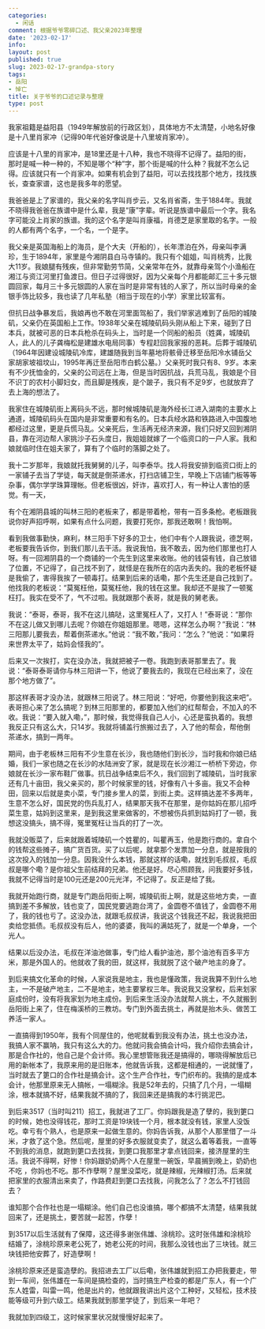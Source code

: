 ```yaml
---
categories:
  - 闲话
comment: 根据爷爷零碎口述、我父亲2023年整理
date: '2023-02-17'
info: 
layout: post
published: true
slug: 2023-02-17-grandpa-story
tags:
- 岳阳
- 悼亡 
title: 关于爷爷的口述记录与整理
type: post
---
```


我家祖籍是益阳县（1949年解放前的行政区划），具体地方不太清楚，小地名好像是十八里肖家冲（记得90年代爸好像说是十八里坡肖家冲）。

应该是十八里的肖家冲，是18里还是十八种，我也不晓得不记得了。益阳的街，那时是喊一种一种的，不知是哪个“种”字，那个街是喊的什么种？我就不怎么记得。应该就只有一个肖家冲。如果有机会到了益阳，可以去找找那个地方，找找族长，查查家谱，这也是我多年的愿望。

我爸爸是上了家谱的，我父亲的名字叫肖步云，又名肖省斋，生于1884年。我就不晓得我爸爸在族谱中是什么辈，我是“康”字辈。听说是族谱中最后一个字。我名字可能没上肖家的族谱。我的这个名字是叫肖康福，肖德芝是家里取的名字。一般的人都有两个名字，一个名，一个是字。

我父亲是英国海船上的海员，是个大夫（开船的），长年漂泊在外，母亲叫李满珍，生于1894年，家里是今湘阴县白马寺镇的。我只有个姐姐，叫肖桃秀，比我大11岁。我娘腿有残疾，但非常勤劳节简，父亲常年在外，就靠母亲驾个小渔船在湘江与资江河里打鱼渡日。但日子过得很好，因为父亲每个月都能邮汇三十多元银圆回家，每月三十多元银圆的人家在当时是非常有钱的人家了，所以当时母亲的金银手饰比较多，我也读了几年私塾（相当于现在的小学）家里比较富有。

但抗日战争暴发后，我娘再也不敢在河里面驾船了，我们举家逃难到了岳阳的城陵矶，父亲仍在英国船上工作。1938年父亲在城陵矶码头刚从船上下来，碰到了日本兵，就被可恶的日本兵枪杀在码头上，当时是一个同船的船员（姓龚，城陵矶人，此人的儿子龚梅松是建雄水电局同事）专程赶回我家报的恶耗。后葬于城陵矶（1964年因建设城陵矶冷库，建雄随我到当年墓地将骸骨迁移至岳阳冷水铺岳父家胡家坡祖坟山，1995年再迁至岳阳市白鹤公墓。）父亲死时我只有8、9岁。本来有不少抚恤金的，父亲的公司远在上海，但是当时因抗战，兵荒马乱，我娘是个目不识丁的农村小脚妇女，而且脚是残疾，是个跛子，我只有不足9岁，也就放弃了去上海的想法了。


我家住在城陵矶街上离码头不远，那时候城陵矶是海外经长江进入湖南的主要水上通道，城陵矶码头在国内是非常重要和有名的。日本兵经水路和铁路进入中国腹地都经过这里，更是兵慌马乱。父亲死后，生活再无经济来源，我们只好又回到湘阴县，靠在河边帮人家挑沙子石头度日，我姐姐就嫁了一个临资口的一户人家。我和娘就临时住在姐夫家了，算有了个临时的落脚之处了。

我十二岁那年，我娘就托我舅舅的儿子，叫李泰华。找人将我安排到临资口街上的一家铺子去当了学徒，每天就是倒茶递水，打扫店铺卫生，早晚上下店铺门板等等杂事，偶尔学学珠算理帐。但老板很凶，奸诈，喜欢打人，有一种让人害怕的感觉。有一天，

有个在湘阴县城的叫林三阳的老板来了，都是带着枪，带有一百多条枪。老板跟我说你好声招呼啊，如果有点什么问题，我要打死你，那我还敢啊！我怕啊。

看到我做事勤快，麻利，林三阳手下好多的卫士，他们中有个人跟我说，德芝啊，老板要我告诉你，到我们那儿去干活。我说我怕，我不敢去，因为他们那里也打人呀。有一回湘阴县的一个商铺的一个先生到这里来收账。他的钱袋有钱，自己放错了位置，不记得了，自己找不到了，就怪是在我所在的店内丢失的。我的老板怀疑是我偷了，害得我挨了一顿毒打。结果到后来的话嘞，那个先生还是自己找到了。他找我的老板说：“莫冤枉他，莫冤枉他，我的钱在这里。我却还不是挨了一顿冤枉打。我实在受不了，气不过啦。我就跟那个表哥，就是我的舅老表。

我说：“泰哥，泰哥，我不在这儿搞哒，这里冤枉人了，又打人！”泰哥说：“那你不在这儿做又到哪儿去呢？你娘在你姐姐那里。嗯嗯，这样怎么办啊？”我说：“林三阳那儿要我去，帮着倒茶递水。”他说：“我不敢，”我问：“怎么？”他说：“如果将来世界太平了，姑妈会怪我的”。

后来又一次挨打，实在没办法，我就把被子一卷。我跑到表哥那里去了。我说：“泰哥泰哥请你与林三阳讲一下，他说了要我去的，我现在已经出来了，没在那个地方做了”。

那这样表哥才没办法，就跟林三阳说了。林三阳说：“好吧，你要他到我这来吧”。表哥担心来了怎么搞呢？到林三阳那里的，都要加入他们的红帮帮会，不加入的不收。我说：“要入就入嘞，”，那时候，我觉得我自己人小，心还是蛮执着的。我想我反正只有这么大，只14岁。我就将铺盖行旅搬过去了，入了他的帮会，帮他倒茶递水，搞到一两年。

期间，由于老板林三阳有不少生意在长沙，我也随他们到长沙，当时我和你娘已结婚，我们一家也随之在长沙的水陆洲安了家，就是现在长沙湘江一桥桥下旁边，你娘就在长沙一家布鞋厂做事。抗日战争结束后不久，我们回到了城陵矶，当时我家还有几十亩田，我父亲买的，那个时候家里的钱，好像有八十多亩。我又不会种田，回来以后就是卖小菜，专门接乡里人的菜，到街上卖。这样搞达差不多两年，生意不怎么好，国民党的伤兵乱打人，结果那天我不在那里，是你姑妈在那儿招呼菜生意，姑妈到这里来，是到我这里来做客的，不想被伤兵抓到姑妈打了一顿，我想这没搞头，搞不得，冤里冤枉让当兵的打了一次。

我就没贩菜了，后来就跟着城陵矶一个姓瞿的，叫瞿再玉，他是跑行商的。拿自个的钱帮这些摊子，搞广货百货。买了以后呢，就拿那个发票加一分息，就是按我的这次投入的钱加一分息。因我没什么本钱，那就这样的话嘞，就找到毛叔叔，毛叔叔是哪个嘞？是你祖父生前结拜的兄弟。他还是好。尽心照顾我，问我要好多钱，我就不记得当时是100元还是200元光洋，不记得了。反正是给了我。

我就开始跑行商，就是专门跑岳阳街上啊，城陵矶街上啊，就是这些地方卖，一直搞到差不多解放，钱也变了，国民党要逃跑台湾了，金圆卷不值钱了，金圆卷不用了，我的钱也亏了。这没办法，就跟毛叔叔讲，我说这个钱我还不起，我说我把田卖给您抵债。毛叔叔没有后人，他的婆婆，我叫的满姑死了，就是一个单身，一个光人。

结果以后没办法，毛叔在洋油池做事，专门给人看护油池，那个油池有百多平方米，那是外国人的。他就收了我的田，就这样，我就脱了这个破产地主的身了。

到后来搞文化革命的时候，人家说我是地主，我也是懂政策，我说我算不到什么地主，一不是破产地主，二不是地主，地主要掌权三年。我说我又没掌权，后来划家庭成份时，没有将我家划为地主成份。到后来生活没办法就帮人挑土，不久就搬到岳阳街上来了，住在梅溪桥的三教坊。专门到外面去挑土，再就是抬木头、做苦工养活一家人。

一直搞得到1950年，我有个同屋住的，他呢就看到我没有办法，挑土也没办法，我搞人家不赢呐，我只有这么大的力。他就问我会搞会计吗，我介绍你去搞会计，那是合作社的，他自己是个会计师。我心里想管账我还是搞得的，哪晓得解放后已用的新帐本了，我原来用的是旧账本，他就告诉我，这都是相通的，一说就懂了，当时就去了筻口的合作社是搞会计。这个生产合作社，专门织布的。我搞的是成本会计，他那里原来无人搞帐，一塌糊涂。我是52年去的，只搞了几个月，一塌糊涂，根本就搞不好，结果我就不搞的了，我回来还是搞我的本行挑泥巴。

到后来3517（当时叫211）招工，我就进了工厂。你妈跟我是造了孽的，我到筻口的时候，她也没得钱花，那时工资是19块钱一个月，根本就没有钱，家里人没饭吃。幸亏有个熟人，也是原来一起做生意的。你妈告诉我，从那个人那里借了一斗米，才救了这个急。然后呢，屋里的好多衣服就变卖了，就这么着等着我，一直等不到我的消息，就跑到筻口去找我，到筻口我那里才拿点钱回来，接济屋里的生活。我说不得啊，好惨！你妈跟奶奶两个人在屋里一碗饭，早晨搁到晚上，奶奶也不吃 ，你妈也不吃。那不作孽啊？屋里没菜吃，就是辣椒，光辣椒打汤。后来就把家里的衣服清出来卖了，作路费赶到筻口去找我，问我怎么了？怎么不打钱回去？

谁知那个合作社也是一塌糊涂。他们自己也没谁搞，哪个都搞不太清楚，结果我就回来了，还是挑土，要苦就一起苦，作孽！

到3517以后生活就有了保障，这还得多谢张伟雄、涂桃珍。这时张伟雄和涂桃珍结婚了，涂桃珍原来老公死了，她老公死的时间，我那么没钱也出了三块钱。就三块钱把他安葬了，好造孽啊！

涂桃珍原来还是蛮造孽的。我招进去工厂以后嘞，张伟雄就到招工办把我要走，带到一车间，张伟雄在一车间是搞检查的，当时搞生产检查的都是广东人，有一个广东人姓雷，叫雷一鸣，他是出片的，他就跟我讲出片这个工种好，又轻松，技术技能等级可升到六级工。结果我就到那里学徒了，到后来一年吧？

我就加到四级工，这时候家里状况就慢慢好起来了。